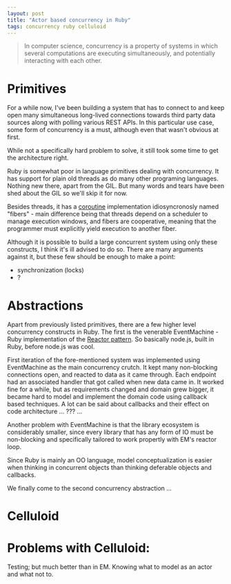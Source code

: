 ```yaml
---
layout: post
title: "Actor based concurrency in Ruby"
tags: concurrency ruby celluloid
---
```


<blockquote>
In computer science, concurrency is a property of systems in which several computations are executing simultaneously, and potentially interacting with each other.
</blockquote>

# Primitives

For a while now, I've been building a system that has to connect to and keep open many simultaneous long-lived connections towards third party data sources along with polling various REST APIs. In this particular use case, some form of concurrency is a must, although even that wasn't obvious at first.

While not a specifically hard problem to solve, it still took some time to get the architecture right.

Ruby is somewhat poor in language primitives dealing with concurrency. It has support for plain old threads as do many other programing languages. Nothing new there, apart from the GIL. But many words and tears have been shed about the GIL so we'll skip it for now. 

Besides threads, it has a [coroutine](http://link.com) implementation idiosyncronosly named "fibers" - main difference being that threads depend on a scheduler to manage execution windows, and fibers are cooperative, meaning that the programmer must explicitly yield execution to another fiber.

Although it is possible to build a large concurrent system using only these constructs, I think it's ill advised to do so. There are many arguments against it, but these few should be enough to make a point:

* synchronization (locks)
* ?

# Abstractions

Apart from previously listed primitives, there are a few higher level concurrency constructs in Ruby. The first is the venerable EventMachine - Ruby implementation of the [Reactor pattern](http://link.com). So basically node.js, built in Ruby, before node.js was cool.

First iteration of the fore-mentioned system was implemented using EventMachine as the main concurrency crutch. It kept many non-blocking connections open, and reacted to data as it came through. Each endpoint had an associated handler that got called when new data came in. It worked fine for a while, but as requirements changed and domain grew bigger, it became hard to model and implement the domain code using callback based techniques. A lot can be said about callbacks and their effect on code architecture ... ??? ...

Another problem with EventMachine is that the library ecosystem is considerably smaller, since every library that has any form of IO must be non-blocking and specifically tailored to work propertly with EM's reactor loop.

Since Ruby is mainly an OO language, model conceptualization is easier when thinking in concurrent objects than thinking deferable objects and callbacks.

We finally come to the second concurrency abstraction ...

# Celluloid


# Problems with Celluloid:

Testing; but much better than in EM.
Knowing what to model as an actor and what not to.
